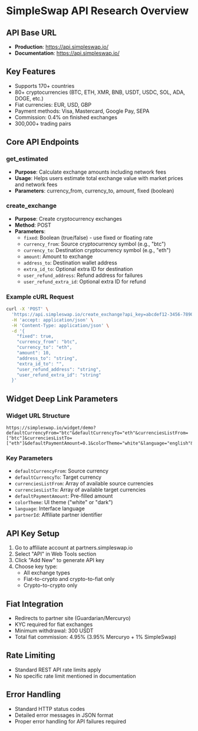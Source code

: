# SimpleSwap API Research Overview

## API Base URL
- **Production**: https://api.simpleswap.io/
- **Documentation**: https://api.simpleswap.io/

## Key Features
- Supports 170+ countries
- 80+ cryptocurrencies (BTC, ETH, XMR, BNB, USDT, USDC, SOL, ADA, DOGE, etc.)
- Fiat currencies: EUR, USD, GBP
- Payment methods: Visa, Mastercard, Google Pay, SEPA
- Commission: 0.4% on finished exchanges
- 300,000+ trading pairs

## Core API Endpoints

### get_estimated
- **Purpose**: Calculate exchange amounts including network fees
- **Usage**: Helps users estimate total exchange value with market prices and network fees
- **Parameters**: currency_from, currency_to, amount, fixed (boolean)

### create_exchange
- **Purpose**: Create cryptocurrency exchanges
- **Method**: POST
- **Parameters**:
  - `fixed`: Boolean (true/false) - use fixed or floating rate
  - `currency_from`: Source cryptocurrency symbol (e.g., "btc")
  - `currency_to`: Destination cryptocurrency symbol (e.g., "eth")
  - `amount`: Amount to exchange
  - `address_to`: Destination wallet address
  - `extra_id_to`: Optional extra ID for destination
  - `user_refund_address`: Refund address for failures
  - `user_refund_extra_id`: Optional extra ID for refund

### Example cURL Request
```bash
curl -X 'POST' \
  'https://api.simpleswap.io/create_exchange?api_key=abcdef12-3456-7890-abcd-ef1234567890' \
  -H 'accept: application/json' \
  -H 'Content-Type: application/json' \
  -d '{
    "fixed": true,
    "currency_from": "btc",
    "currency_to": "eth",
    "amount": 10,
    "address_to": "string",
    "extra_id_to": "",
    "user_refund_address": "string",
    "user_refund_extra_id": "string"
  }'
```

## Widget Deep Link Parameters

### Widget URL Structure
```
https://simpleswap.io/widget/demo?defaultCurrencyFrom="btc"&defaultCurrencyTo="eth"&currenciesListFrom=["btc"]&currenciesListTo=["eth"]&defaultPaymentAmount=0.1&colorTheme="white"&language="english"&partnerId="sample"
```

### Key Parameters
- `defaultCurrencyFrom`: Source currency
- `defaultCurrencyTo`: Target currency
- `currenciesListFrom`: Array of available source currencies
- `currenciesListTo`: Array of available target currencies
- `defaultPaymentAmount`: Pre-filled amount
- `colorTheme`: UI theme ("white" or "dark")
- `language`: Interface language
- `partnerId`: Affiliate partner identifier

## API Key Setup
1. Go to affiliate account at partners.simpleswap.io
2. Select "API" in Web Tools section
3. Click "Add New" to generate API key
4. Choose key type:
   - All exchange types
   - Fiat-to-crypto and crypto-to-fiat only
   - Crypto-to-crypto only

## Fiat Integration
- Redirects to partner site (Guardarian/Mercuryo)
- KYC required for fiat exchanges
- Minimum withdrawal: 300 USDT
- Total fiat commission: 4.95% (3.95% Mercuryo + 1% SimpleSwap)

## Rate Limiting
- Standard REST API rate limits apply
- No specific rate limit mentioned in documentation

## Error Handling
- Standard HTTP status codes
- Detailed error messages in JSON format
- Proper error handling for API failures required